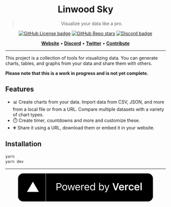 <div align="center">

# Linwood Sky

> Visualize your data like a pro.

[![GitHub License badge](https://img.shields.io/github/license/LinwoodCloud/Sky?color=2D5DCD&style=for-the-badge&logo=data:image/svg+xml;base64,PHN2ZyB4bWxucz0iaHR0cDovL3d3dy53My5vcmcvMjAwMC9zdmciIHdpZHRoPSIxOTIiIGhlaWdodD0iMTkyIiBmaWxsPSIjMmQ1ZGNkIiB2aWV3Qm94PSIwIDAgMjU2IDI1NiI%2BPHJlY3Qgd2lkdGg9IjI1NiIgaGVpZ2h0PSIyNTYiIGZpbGw9Im5vbmUiPjwvcmVjdD48cmVjdCB4PSIzMiIgeT0iNDgiIHdpZHRoPSIxOTIiIGhlaWdodD0iMTYwIiByeD0iOCIgZmlsbD0ibm9uZSIgc3Ryb2tlPSIjMmQ1ZGNkIiBzdHJva2UtbGluZWNhcD0icm91bmQiIHN0cm9rZS1saW5lam9pbj0icm91bmQiIHN0cm9rZS13aWR0aD0iMTYiPjwvcmVjdD48bGluZSB4MT0iNzYiIHkxPSI5NiIgeDI9IjE4MCIgeTI9Ijk2IiBmaWxsPSJub25lIiBzdHJva2U9IiMyZDVkY2QiIHN0cm9rZS1saW5lY2FwPSJyb3VuZCIgc3Ryb2tlLWxpbmVqb2luPSJyb3VuZCIgc3Ryb2tlLXdpZHRoPSIxNiI%2BPC9saW5lPjxsaW5lIHgxPSI3NiIgeTE9IjEyOCIgeDI9IjE4MCIgeTI9IjEyOCIgZmlsbD0ibm9uZSIgc3Ryb2tlPSIjMmQ1ZGNkIiBzdHJva2UtbGluZWNhcD0icm91bmQiIHN0cm9rZS1saW5lam9pbj0icm91bmQiIHN0cm9rZS13aWR0aD0iMTYiPjwvbGluZT48bGluZSB4MT0iNzYiIHkxPSIxNjAiIHgyPSIxODAiIHkyPSIxNjAiIGZpbGw9Im5vbmUiIHN0cm9rZT0iIzJkNWRjZCIgc3Ryb2tlLWxpbmVjYXA9InJvdW5kIiBzdHJva2UtbGluZWpvaW49InJvdW5kIiBzdHJva2Utd2lkdGg9IjE2Ij48L2xpbmU%2BPC9zdmc%2B)](https://github.com/LinwoodCloud/butterfly/blob/main/LICENSE)
[![GitHub Repo stars](https://img.shields.io/github/stars/LinwoodCloud/butterfly?color=2D5DCD&logo=github&logoColor=2D5DCD&style=for-the-badge)](https://github.com/LinwoodCloud/butterfly)
[![Discord badge](https://img.shields.io/discord/735424757142519848?style=for-the-badge&color=2D5DCD&logo=discord&logoColor=2D5DCD)](https://discord.linwood.dev)
</div>

<p align="center">
    <a href="http://sky.linwood.dev"><b>Website</b></a> •
    <a href="https://go.linwood.dev/discord"><b>Discord</b></a> •
    <a href="https://twitter.com/LinwoodCloud"><b>Twitter</b></a> •
    <a href="CONTRIBUTING.md"><b>Contribute</b></a>
</p>  

</div>

---

This project is a collection of tools for visualizing data.
You can generate charts, tables, and graphs from your data and share them with others.

**Please note that this is a work in progress and is not yet complete.**

## Features

* 📊 Create charts from your data. Import data from CSV, JSON, and more from a local file or from a URL. Compare multiple datasets with a variety of chart types.
* ⏱️ Create timer, countdowns and more and customize these.
* ➕ Share it using a URL, download them or embed it in your website.

## Installation

```sh
yarn
yarn dev
```

---

<div align="center">

![Powered by Vercel](public/powered-by-vercel.svg)

</div>
